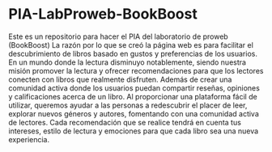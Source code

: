 # PIA-LabProweb-BookBoost
Este es un repositorio para hacer el PIA del laboratorio de proweb (BookBoost)
La razón por lo que se creó la página web es para facilitar el descubrimiento de 
libros basado en gustos y preferencias de los usuarios. En un mundo donde la 
lectura disminuyo notablemente, siendo nuestra misión promover la lectura y ofrecer 
recomendaciones para que los lectores conecten con libros que realmente disfruten. 
Además de crear una comunidad activa donde los usuarios puedan compartir 
reseñas, opiniones y calificaciones acerca de un libro. 
Al proporcionar una plataforma fácil de utilizar, queremos ayudar a las personas a 
redescubrir el placer de leer, explorar nuevos géneros y autores, fomentando con 
una comunidad activa de lectores. Cada recomendación que se realice tendrá en 
cuenta tus intereses, estilo de lectura y emociones para que cada libro sea una 
nueva experiencia. 
